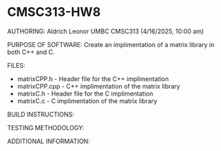 # CMSC313-HW8

AUTHORING: Aldrich Leonor UMBC CMSC313 (4/16/2025, 10:00 am)

PURPOSE OF SOFTWARE: Create an implimentation of a matrix library in both C++ and C.

FILES:
- matrixCPP.h - Header file for the C++ implimentation
- matrixCPP.cpp - C++ implimentation of the matrix library 
- matrixC.h - Header file for the C implimentation
- matrixC.c - C implimentation of the matrix library
     
BUILD INSTRUCTIONS: 

TESTING METHODOLOGY: 

ADDITIONAL INFORMATION:
